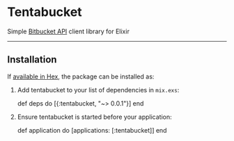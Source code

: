 # Tentabucket

Simple [Bitbucket API](https://confluence.atlassian.com/bitbucket/use-the-bitbucket-cloud-rest-apis-222724129.html) client library for Elixir

---

## Installation

If [available in Hex](https://hex.pm/docs/publish), the package can be installed as:

  1. Add tentabucket to your list of dependencies in `mix.exs`:

        def deps do
          [{:tentabucket, "~> 0.0.1"}]
        end

  2. Ensure tentabucket is started before your application:

        def application do
          [applications: [:tentabucket]]
        end

